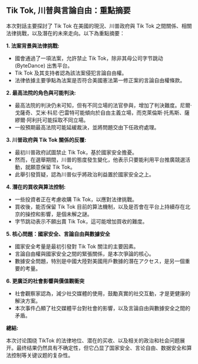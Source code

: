 ## Tik Tok, 川普與言論自由：重點摘要

本次對話主要探討了 Tik Tok 在美國的現況、川普政府與 Tik Tok 之間關係、相關法律挑戰，以及潛在的未來走向。以下為重點摘要：

**1. 法案背景與法律挑戰:**
*   國會通過了一項法案，允許禁止 Tik Tok，除非其母公司字节跳动 (ByteDance) 出售平台。
*   Tik Tok 及其支持者認為該法案侵犯言論自由權。
*   法律依據主要爭點為法案是否符合美國憲法第一修正案的言論自由權條款。

**2. 最高法院的角色與可能判決:**
*   最高法院的判決仍未可知，但有不同立場的法官參與，增加了判決難度。尼爾·戈薩奇、艾米·科尼·巴雷特可能傾向於自由主義立場，而克萊倫斯·托馬斯、薩繆爾·阿利托可能採取不同立場。
*   一般預期最高法院可能延緩裁決，並將問題交由下任政府處理。

**3. 川普政府與 Tik Tok 關係的反覆:**
*   最初川普政府試圖禁止 Tik Tok，基於國家安全擔憂。
*   然而，在選舉期間，川普的態度發生變化，他表示只要能利用平台推廣競選活動，就願意保留 Tik Tok。
*   此舉引發質疑，認為川普似乎將政治利益置於國家安全之上。

**4. 潛在的買收與算法控制:**
*   一些投資者正在考慮收購 Tik Tok，以應對法律挑戰。
*   買收後，能否保留 Tik Tok 目前的算法機制，以及是否會在平台上持續存在北京的操控和影響，是個未解之謎。
*   字节跳动表示不願出賣 Tik Tok，這可能增加買收的難度。

**5. 核心問題：國家安全、言論自由與數據安全**
*   國家安全考量是最初引發對 Tik Tok 關注的主要因素。
*   言論自由權與國家安全之間的緊張關係，是本次爭論的核心。
*   數據安全問題，特別是中國大陸對美國用戶數據的潛在アクセス，是另一個重要的考量。

**6. 更廣泛的社會影響與價值觀衝突**
*   社會觀察家認為，減少社交媒體的使用，鼓勵真實的社交互動，才是更健康的解決方案。
*   本次事件凸顯了社交媒體平台對社會的影響，以及言論自由與數據安全之間的矛盾。

**總結:**

本次讨论围绕 TikTok 的法律地位、潜在的买收、以及相关的政治和社会问题展开。最终结果仍然具有不确定性，但它凸显了国家安全、言论自由、数据安全和算法控制等关键议题的复杂性。